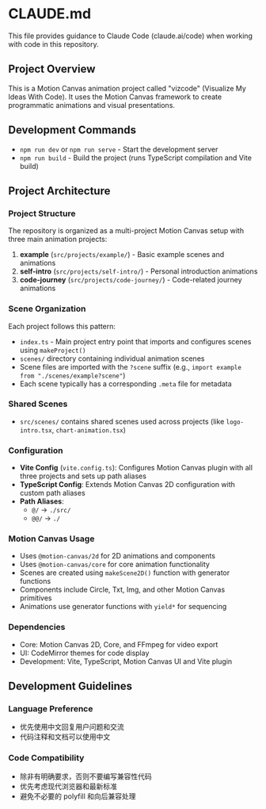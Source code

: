 # CLAUDE.md

This file provides guidance to Claude Code (claude.ai/code) when working with code in this repository.

## Project Overview

This is a Motion Canvas animation project called "vizcode" (Visualize My Ideas With Code). It uses the Motion Canvas framework to create programmatic animations and visual presentations.

## Development Commands

- `npm run dev` or `npm run serve` - Start the development server
- `npm run build` - Build the project (runs TypeScript compilation and Vite build)

## Project Architecture

### Project Structure
The repository is organized as a multi-project Motion Canvas setup with three main animation projects:

1. **example** (`src/projects/example/`) - Basic example scenes and animations
2. **self-intro** (`src/projects/self-intro/`) - Personal introduction animations
3. **code-journey** (`src/projects/code-journey/`) - Code-related journey animations

### Scene Organization
Each project follows this pattern:
- `index.ts` - Main project entry point that imports and configures scenes using `makeProject()`
- `scenes/` directory containing individual animation scenes
- Scene files are imported with the `?scene` suffix (e.g., `import example from "./scenes/example?scene"`)
- Each scene typically has a corresponding `.meta` file for metadata

### Shared Scenes
- `src/scenes/` contains shared scenes used across projects (like `logo-intro.tsx`, `chart-animation.tsx`)

### Configuration
- **Vite Config** (`vite.config.ts`): Configures Motion Canvas plugin with all three projects and sets up path aliases
- **TypeScript Config**: Extends Motion Canvas 2D configuration with custom path aliases
- **Path Aliases**:
  - `@/` → `./src/`
  - `@@/` → `./`

### Motion Canvas Usage
- Uses `@motion-canvas/2d` for 2D animations and components
- Uses `@motion-canvas/core` for core animation functionality
- Scenes are created using `makeScene2D()` function with generator functions
- Components include Circle, Txt, Img, and other Motion Canvas primitives
- Animations use generator functions with `yield*` for sequencing

### Dependencies
- Core: Motion Canvas 2D, Core, and FFmpeg for video export
- UI: CodeMirror themes for code display
- Development: Vite, TypeScript, Motion Canvas UI and Vite plugin

## Development Guidelines

### Language Preference
- 优先使用中文回复用户问题和交流
- 代码注释和文档可以使用中文

### Code Compatibility
- 除非有明确要求，否则不要编写兼容性代码
- 优先考虑现代浏览器和最新标准
- 避免不必要的 polyfill 和向后兼容处理